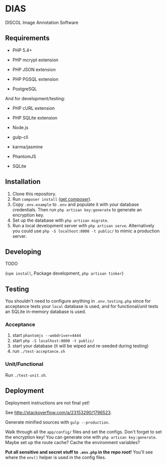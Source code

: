 # DIAS

DISCOL Image Annotation Software

## Requirements

- PHP 5.4+
- PHP mcrypt extension
- PHP JSON extension
- PHP PGSQL extension

- PostgreSQL

And for development/testing:

- PHP cURL extension
- PHP SQLite extension

- Node.js
- gulp-cli
- karma/jasmine
- PhantomJS

- SQLite

## Installation

1. Clone this repository.
2. Run `composer install` ([get composer](https://getcomposer.org/doc/00-intro.md#installation-linux-unix-osx)).
4. Copy `.env.example` to `.env` and populate it with your database credentials. Then run `php artisan key:generate` to generate an encryption key.
5. Set up the database with `php artisan migrate`.
6. Run a local development server with `php artisan serve`. Alternatively you could use `php -S localhost:8000 -t public/` to mimic a production server.

## Developing

TODO

(`npm install`, Package development, `php artisan tinker`)

## Testing

You shouldn't need to configure anything in `.env.testing.php` since for acceptance tests your `local` database is used, and for functional/unit tests an SQLite in-memory database is used.

### Acceptance

1. start `phantomjs --webdriver=4444`
2. start `php -S localhost:8000 -t public/`
3. start your database (it will be wiped and re-seeded during testing)
4. run `./test-acceptance.sh`

### Unit/Functional

Run `./test-unit.sh`.

## Deployment

Deployment instructions are not final yet!

See <http://stackoverflow.com/a/23153290/1796523>.

Generate minified sources with `gulp --production`.

Walk through all the `app/config/` files and set the configs.
Don't forget to set the encryption key! You can generate one with `php artisan key:generate`.
Maybe set up the route cache? Cache the environment variables?

**Put all sensitive and secret stuff to `.env.php` in the repo root!** You'll see where the `env()` helper is used in the config files.
